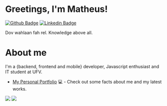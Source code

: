 # Greetings, I'm Matheus! 
[![Github Badge](https://img.shields.io/badge/-Github-000?style=flat-square&logo=Github&logoColor=white&link=https://github.com/matheusluizn)](https://github.com/matheusluizn)
[![Linkedin Badge](https://img.shields.io/badge/-LinkedIn-blue?style=flat-square&logo=Linkedin&logoColor=white&link=https://www.linkedin.com/in/matheusluizn/)](https://www.linkedin.com/in/matheusluizn/)

Dov wahlaan fah rel. Knowledge above all.

# About me
I'm a {backend, frontend and mobile} developer, Javascript enthusiast and IT student at UFV.

- [My Personal Portfolio](https://matheusluizn.github.io/react-portfolio-matheus/) 💻 - Check out some facts about me and my latest works.

<img src="https://github-readme-stats.vercel.app/api?username=matheusluizn&show_icons=true&theme=midnight-purple">

<img src="https://github-readme-stats.vercel.app/api/top-langs/?username=matheusluizn&layout=compact&theme=midnight-purple">





